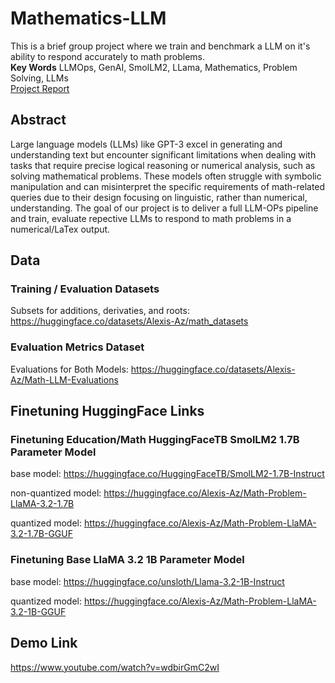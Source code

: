 # Mathematics-LLM
This is a brief group project where we train and benchmark a LLM on it's ability to respond accurately to math problems. <br>
**Key Words** LLMOps, GenAI, SmolLM2, LLama, Mathematics, Problem Solving, LLMs
<br>
[Project Report](https://github.com/Bryan-Az/Mathematics-LLM/blob/main/Enhancing%20LLMs'%20Capabilities%20in%20Solving%20Math%20Problems_%20LLM-OPS%20GenAI%20Application.pdf)

## Abstract
Large language models (LLMs) like GPT-3 excel in generating and understanding text but encounter significant limitations when dealing with tasks that require precise logical reasoning or numerical analysis, such as solving mathematical problems. These models often struggle with symbolic manipulation and can misinterpret the specific requirements of math-related queries due to their design focusing on linguistic, rather than numerical, understanding. The goal of our project is to deliver a full LLM-OPs pipeline and train, evaluate repective LLMs to respond to math problems in a numerical/LaTex output. 

## Data
### Training / Evaluation Datasets

Subsets for additions, derivaties, and roots: https://huggingface.co/datasets/Alexis-Az/math_datasets

### Evaluation Metrics Dataset

Evaluations for Both Models: https://huggingface.co/datasets/Alexis-Az/Math-LLM-Evaluations
## Finetuning  HuggingFace Links

### Finetuning Education/Math HuggingFaceTB SmolLM2 1.7B Parameter Model

base model: https://huggingface.co/HuggingFaceTB/SmolLM2-1.7B-Instruct 

non-quantized model: https://huggingface.co/Alexis-Az/Math-Problem-LlaMA-3.2-1.7B

quantized model: https://huggingface.co/Alexis-Az/Math-Problem-LlaMA-3.2-1.7B-GGUF


### Finetuning Base LlaMA 3.2 1B Parameter Model

base model: https://huggingface.co/unsloth/Llama-3.2-1B-Instruct

quantized model: https://huggingface.co/Alexis-Az/Math-Problem-LlaMA-3.2-1B-GGUF


## Demo Link
https://www.youtube.com/watch?v=wdbirGmC2wI 

